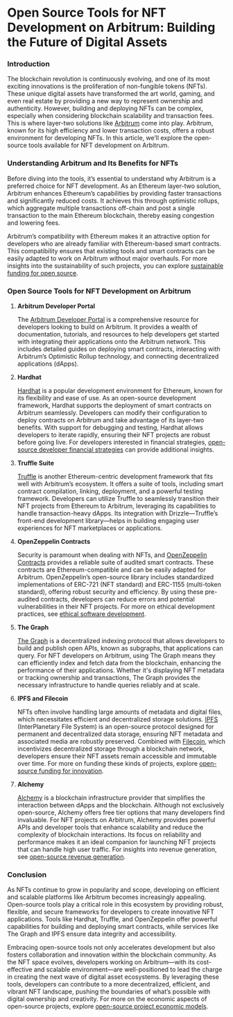 # Open Source Tools for NFT Development on Arbitrum: Building the Future of Digital Assets

### Introduction

The blockchain revolution is continuously evolving, and one of its most exciting innovations is the proliferation of non-fungible tokens (NFTs). These unique digital assets have transformed the art world, gaming, and even real estate by providing a new way to represent ownership and authenticity. However, building and deploying NFTs can be complex, especially when considering blockchain scalability and transaction fees. This is where layer-two solutions like [Arbitrum](https://arbitrum.io/) come into play. Arbitrum, known for its high efficiency and lower transaction costs, offers a robust environment for developing NFTs. In this article, we’ll explore the open-source tools available for NFT development on Arbitrum.

### Understanding Arbitrum and Its Benefits for NFTs

Before diving into the tools, it’s essential to understand why Arbitrum is a preferred choice for NFT development. As an Ethereum layer-two solution, Arbitrum enhances Ethereum’s capabilities by providing faster transactions and significantly reduced costs. It achieves this through optimistic rollups, which aggregate multiple transactions off-chain and post a single transaction to the main Ethereum blockchain, thereby easing congestion and lowering fees.

Arbitrum’s compatibility with Ethereum makes it an attractive option for developers who are already familiar with Ethereum-based smart contracts. This compatibility ensures that existing tools and smart contracts can be easily adapted to work on Arbitrum without major overhauls. For more insights into the sustainability of such projects, you can explore [sustainable funding for open source](https://www.license-token.com/wiki/sustainable-funding-for-open-source).

### Open Source Tools for NFT Development on Arbitrum

1. **Arbitrum Developer Portal**

   The [Arbitrum Developer Portal](https://developer.offchainlabs.com/) is a comprehensive resource for developers looking to build on Arbitrum. It provides a wealth of documentation, tutorials, and resources to help developers get started with integrating their applications onto the Arbitrum network. This includes detailed guides on deploying smart contracts, interacting with Arbitrum’s Optimistic Rollup technology, and connecting decentralized applications (dApps).

2. **Hardhat**

   [Hardhat](https://hardhat.org/) is a popular development environment for Ethereum, known for its flexibility and ease of use. As an open-source development framework, Hardhat supports the deployment of smart contracts on Arbitrum seamlessly. Developers can modify their configuration to deploy contracts on Arbitrum and take advantage of its layer-two benefits. With support for debugging and testing, Hardhat allows developers to iterate rapidly, ensuring their NFT projects are robust before going live. For developers interested in financial strategies, [open-source developer financial strategies](https://www.license-token.com/wiki/open-source-developer-financial-strategies) can provide additional insights.

3. **Truffle Suite**

   [Truffle](https://trufflesuite.com/) is another Ethereum-centric development framework that fits well with Arbitrum’s ecosystem. It offers a suite of tools, including smart contract compilation, linking, deployment, and a powerful testing framework. Developers can utilize Truffle to seamlessly transition their NFT projects from Ethereum to Arbitrum, leveraging its capabilities to handle transaction-heavy dApps. Its integration with Drizzle—Truffle’s front-end development library—helps in building engaging user experiences for NFT marketplaces or applications.

4. **OpenZeppelin Contracts**

   Security is paramount when dealing with NFTs, and [OpenZeppelin Contracts](https://openzeppelin.com/contracts/) provides a reliable suite of audited smart contracts. These contracts are Ethereum-compatible and can be easily adapted for Arbitrum. OpenZeppelin’s open-source library includes standardized implementations of ERC-721 (NFT standard) and ERC-1155 (multi-token standard), offering robust security and efficiency. By using these pre-audited contracts, developers can reduce errors and potential vulnerabilities in their NFT projects. For more on ethical development practices, see [ethical software development](https://www.license-token.com/wiki/ethical-software-development).

5. **The Graph**

   [The Graph](https://thegraph.com/) is a decentralized indexing protocol that allows developers to build and publish open APIs, known as subgraphs, that applications can query. For NFT developers on Arbitrum, using The Graph means they can efficiently index and fetch data from the blockchain, enhancing the performance of their applications. Whether it's displaying NFT metadata or tracking ownership and transactions, The Graph provides the necessary infrastructure to handle queries reliably and at scale.

6. **IPFS and Filecoin**

   NFTs often involve handling large amounts of metadata and digital files, which necessitates efficient and decentralized storage solutions. [IPFS](https://ipfs.io/) (InterPlanetary File System) is an open-source protocol designed for permanent and decentralized data storage, ensuring NFT metadata and associated media are robustly preserved. Combined with [Filecoin](https://filecoin.io/), which incentivizes decentralized storage through a blockchain network, developers ensure their NFT assets remain accessible and immutable over time. For more on funding these kinds of projects, explore [open-source funding for innovation](https://www.license-token.com/wiki/open-source-funding-for-innovation).

7. **Alchemy**

   [Alchemy](https://www.alchemy.com/) is a blockchain infrastructure provider that simplifies the interaction between dApps and the blockchain. Although not exclusively open-source, Alchemy offers free tier options that many developers find invaluable. For NFT projects on Arbitrum, Alchemy provides powerful APIs and developer tools that enhance scalability and reduce the complexity of blockchain interactions. Its focus on reliability and performance makes it an ideal companion for launching NFT projects that can handle high user traffic. For insights into revenue generation, see [open-source revenue generation](https://www.license-token.com/wiki/open-source-revenue-generation).

### Conclusion

As NFTs continue to grow in popularity and scope, developing on efficient and scalable platforms like Arbitrum becomes increasingly appealing. Open-source tools play a critical role in this ecosystem by providing robust, flexible, and secure frameworks for developers to create innovative NFT applications. Tools like Hardhat, Truffle, and OpenZeppelin offer powerful capabilities for building and deploying smart contracts, while services like The Graph and IPFS ensure data integrity and accessibility.

Embracing open-source tools not only accelerates development but also fosters collaboration and innovation within the blockchain community. As the NFT space evolves, developers working on Arbitrum—with its cost-effective and scalable environment—are well-positioned to lead the charge in creating the next wave of digital asset ecosystems. By leveraging these tools, developers can contribute to a more decentralized, efficient, and vibrant NFT landscape, pushing the boundaries of what’s possible with digital ownership and creativity. For more on the economic aspects of open-source projects, explore [open-source project economic models](https://www.license-token.com/wiki/open-source-project-economic-models).